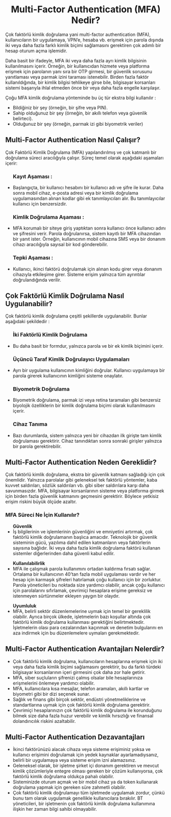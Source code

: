 <h1 align=center> Multi-Factor Authentication (MFA) Nedir? </h1>
Çok faktörlü kimlik doğrulama yani multi-factor authentication (MFA), kullanıcıların bir uygulamaya, VPN’e, hesaba vb. erişmek için parola dışında iki veya daha fazla farklı kimlik biçimi sağlamasını gerektiren çok adımlı bir hesap oturum açma işlemidir.
<p></p>

Daha basit bir ifadeyle, MFA iki veya daha fazla ayrı kimlik bilgisinin kullanılmasını içerir. 
Örneğin, bir kullanıcıdan hizmete veya platforma erişmek için parolanın yanı sıra bir OTP girmesi, bir güvenlik sorusunu yanıtlaması veya parmak izini taraması istenebilir. 
Birden fazla faktör kullanıldığında, bir kimlik bilgisi tehlikeye girse bile, bilgisayar korsanları sistemi başarıyla ihlal etmeden önce bir veya daha fazla engelle karşılaşır.
<p></p>

Çoğu MFA kimlik doğrulama yönteminde bu üç tür ekstra bilgi kullanılır :

<ul>

  <li> Bildiğiniz bir şey (örneğin, bir şifre veya PIN). </li>

  <li> Sahip olduğunuz bir şey (örneğin, bir akıllı telefon veya güvenlik belirteci). </li>

  <li> Olduğunuz bir şey (örneğin, parmak izi gibi biyometrik veriler) </li>
  
</ul>

<h2> Multi-Factor Authentication Nasıl Çalışır? </h2>
Çok Faktörlü Kimlik Doğrulama (MFA) yapılandırılmış ve çok katmanlı bir doğrulama süreci aracılığıyla çalışır. Süreç temel olarak aşağıdaki aşamaları içerir:

<ul> <h3> Kayıt Aşaması : </h3>

<li> Başlangıçta, bir kullanıcı hesabını bir kullanıcı adı ve şifre ile kurar. 
  Daha sonra mobil cihaz, e-posta adresi veya bir kimlik doğrulama uygulamasından alınan kodlar gibi ek tanımlayıcıları alır. 
  Bu tanımlayıcılar kullanıcı için benzersizdir. </li>

</ul>

<ul> <h3> Kimlik Doğrulama Aşaması : </h3>

<li> MFA korumalı bir siteye giriş yaptıktan sonra kullanıcı önce kullanıcı adını ve şifresini verir. Parola doğrulanırsa, sistem kayıtlı bir MFA cihazından bir yanıt ister. 
  Örneğin, kullanıcının mobil cihazına SMS veya bir donanım cihazı aracılığıyla sayısal bir kod gönderebilir. </li>

</ul>

<ul> <h3> Tepki Aşaması : </h3>

<li> Kullanıcı, ikinci faktörü doğrulamak için alınan kodu girer veya donanım cihazıyla etkileşime girer. Sisteme erişim yalnızca tüm ayrıntılar doğrulandığında verilir. </li>

</ul>

<h2> Çok Faktörlü Kimlik Doğrulama Nasıl Uygulanabilir? </h2>
Çok faktörlü kimlik doğrulama çeşitli şekillerde uygulanabilir. Bunlar aşağıdaki şekildedir :

<ul> <h3> İki Faktörlü Kimlik Doğrulama  </h3>

<li> Bu daha basit bir formdur, yalnızca parola ve bir ek kimlik biçimini içerir. </li>

</ul>

<ul> <h3> Üçüncü Taraf Kimlik Doğrulayıcı Uygulamaları  </h3>

<li> Ayrı bir uygulama kullanıcının kimliğini doğrular. Kullanıcı uygulamaya bir parola girerek kullanıcının kimliğini sisteme onaylatır. </li>

</ul>

<ul> <h3> Biyometrik Doğrulama  </h3>

<li> Biyometrik doğrulama, parmak izi veya retina taramaları gibi benzersiz biyolojik özelliklerin bir kimlik doğrulama biçimi olarak kullanılmasını içerir. </li>

</ul>

<ul> <h3> Cihaz Tanıma </h3>

<li> Bazı durumlarda, sistem yalnızca yeni bir cihazdan ilk girişte tam kimlik doğrulaması gerektirir. Cihaz tanındıktan sonra sonraki girişler yalnızca bir parola gerektirebilir. </li>

</ul>

<h2> Multi-Factor Authentication Neden Gereklidir? </h2>
Çok faktörlü kimlik doğrulama, ekstra bir güvenlik katmanı sağladığı için çok önemlidir. 
Yalnızca parolalar gibi geleneksel tek faktörlü yöntemler, kaba kuvvet saldırıları, sözlük saldırıları vb. gibi siber saldırılara karşı daha savunmasızdır. 
MFA, bilgisayar korsanlarının sisteme veya platforma girmek için birden fazla güvenlik katmanını geçmesini gerektirir. Böylece yetkisiz erişim riskini büyük ölçüde azaltır.

<h3> MFA Süreci Ne İçin Kullanılır? </h3>

<ul> <b> Güvenlik </b>

<li> İş bilgilerinin ve işlemlerinin güvenliğini ve emniyetini artırmak, çok faktörlü kimlik doğrulamanın başlıca amacıdır. 
  Teknolojik bir güvenlik sisteminin gücü, yazılıma dahil edilen katmanların veya faktörlerin sayısına bağlıdır. 
  İki veya daha fazla kimlik doğrulama faktörü kullanan sistemler diğerlerinden daha güvenli kabul edilir. </li> 

</ul>

<ul> <b> Kullanılabilirlik </b>

<li> MFA ile çalışmak parola kullanımını ortadan kaldırma fırsatı sağlar. 
  Ortalama bir kullanıcının 40’tan fazla mobil uygulaması vardır ve her hesap için karmaşık şifreleri hatırlamak çoğu kullanıcı için bir zorluktur. 
  Parola yöneticileri bu noktada size yardımcı olabilir, ancak çoğu kullanıcı için parolalarını sıfırlamak, çevrimiçi hesaplara erişime gereksiz ve istenmeyen sürtünmeler ekleyen yaygın bir olaydır.  </li>

</ul>

<ul> <b> Uyumluluk </b>

<li> MFA, belirli sektör düzenlemelerine uymak için temel bir gereklilik olabilir. 
  Ayrıca birçok ülkede, işletmelerin bazı koşullar altında çok faktörlü kimlik doğrulama kullanması gerektiğini belirtmektedir. 
  İşletmelerin olası para cezalarından kaçınmak ve denetim bulgularını en aza indirmek için bu düzenlemelere uymaları gerekmektedir. </li>

</ul>

<h2> Multi-Factor Authentication Avantajları Nelerdir? </h2>

<ul>

  <li> Çok faktörlü kimlik doğrulama, kullanıcıların hesaplarına erişmek için iki veya daha fazla kimlik biçimi sağlamasını gerektirir, bu da farklı türdeki bilgisayar korsanlarının içeri girmesini çok daha zor hale getirir.  </li>

  <li> MFA, siber suçluların şifrenizi çalmış olsalar bile hesaplarınıza erişmelerini önlemeye yardımcı olabilir.  </li>

  <li> MFA, kullanıcılara kısa mesajlar, telefon aramaları, akıllı kartlar ve biyometri gibi bir dizi seçenek sunar.  </li>

  <li> Sağlık ve finans gibi birçok sektör, endüstri yönetmeliklerine ve standartlarına uymak için çok faktörlü kimlik doğrulama gerektirir.  </li>

  <li> Çevrimiçi hesaplarınızın çok faktörlü kimlik doğrulama ile korunduğunu bilmek size daha fazla huzur verebilir ve kimlik hırsızlığı ve finansal dolandırıcılık riskini azaltabilir. </li>

</ul>

<h2> Multi-Factor Authentication Dezavantajları </h2>

<ul>

  <li> İkinci faktörünüzü alacak cihaza veya sisteme erişiminiz yoksa ve kullanıcı erişimini doğrulamak için yedek kaynaklar ayarlamadıysanız, belirli bir uygulamaya veya sisteme erişim izni alamazsınız.  </li>

  <li> Geleneksel olarak, bir işletme şirket içi donanım gerektiren ve mevcut kimlik çözümleriyle entegre olması gereken bir çözüm kullanıyorsa, çok faktörlü kimlik doğrulama oldukça pahalı olabilir. </li>

  <li> Sisteminizde oturum açmak ve bir mobil cihaz ya da token kullanarak doğrulama yapmak için gereken süre zahmetli olabilir. </li>

  <li> Çok faktörlü kimlik doğrulamayı tüm işletmede uygulamak zordur, çünkü bunu tam olarak uygulamak genellikle kullanıcılara bırakılır. BT yöneticileri, bir işletmenin çok faktörlü kimlik doğrulama kullanımına ilişkin her zaman bilgi sahibi olmayabilir. </li>

</ul>
